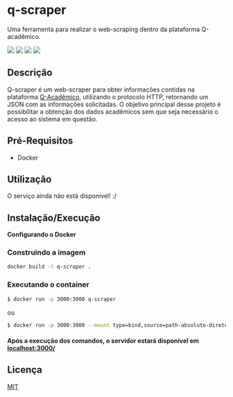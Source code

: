# q-scraper
Uma ferramenta para realizar o web-scraping dentro da plataforma Q-acadêmico.

![](https://img.shields.io/github/issues/AlexandreL0pes/q-scraper)
![](https://img.shields.io/github/forks/AlexandreL0pes/q-scraper)
![](https://img.shields.io/github/stars/AlexandreL0pes/q-scraper)
![](https://img.shields.io/github/license/AlexandreL0pes/q-scraper)

## Descrição 
Q-scraper é um web-scraper para obter informações contidas na plataforma [Q-Acadêmico](https://academico.ifgoiano.edu.br/), utilizando o protocolo HTTP, retornando um JSON com as informações solicitadas. O objetivo principal desse projeto é possibilitar a obtenção dos dados acadêmicos sem que seja necessário o acesso ao sistema em questão. 
 
## Pré-Requisitos
- Docker 

## Utilização
O serviço ainda não está disponível! :/

## Instalação/Execução

**Configurando o Docker**

### Construindo a imagem
```bash
docker build -t q-scraper .
```
### Executando o container
```bash
$ docker run -p 3000:3000 q-scraper
```
ou 

```bash
$ docker run -p 3000:3000 --mount type=bind,source=path-absoluto-diretorio/q-scraper,target=/app/src q-scraper
```
#### Após a execução dos comandos, o servidor estará disponível em [localhost:3000/](http://localhost:3000/)

## Licença

[MIT](https://opensource.org/licenses/MIT)

